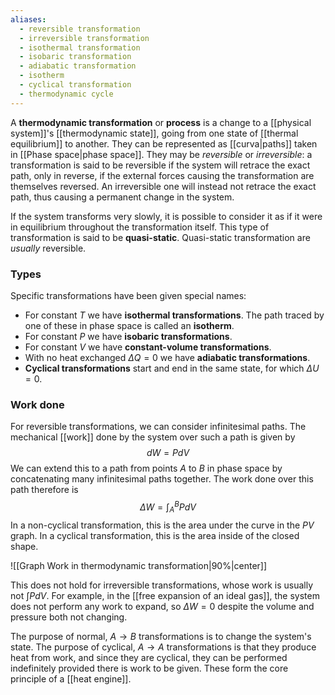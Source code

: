 ```yaml
---
aliases:
  - reversible transformation
  - irreversible transformation
  - isothermal transformation
  - isobaric transformation
  - adiabatic transformation
  - isotherm
  - cyclical transformation
  - thermodynamic cycle
---
```

A **thermodynamic transformation** or **process** is a change to a [[physical system]]'s [[thermodynamic state]], going from one state of [[thermal equilibrium]] to another. They can be represented as [[curva|paths]] taken in [[Phase space|phase space]]. They may be *reversible* or *irreversible*: a transformation is said to be reversible if the system will retrace the exact path, only in reverse, if the external forces causing the transformation are themselves reversed. An irreversible one will instead not retrace the exact path, thus causing a permanent change in the system.

If the system transforms very slowly, it is possible to consider it as if it were in equilibrium throughout the transformation itself. This type of transformation is said to be **quasi-static**. Quasi-static transformation are *usually* reversible.
### Types
Specific transformations have been given special names:
- For constant $T$ we have **isothermal transformations**. The path traced by one of these in phase space is called an **isotherm**.
- For constant $P$ we have **isobaric transformations**.
- For constant $V$ we have **constant-volume transformations**.
- With no heat exchanged $\Delta Q=0$ we have **adiabatic transformations**.
- **Cyclical transformations** start and end in the same state, for which $\Delta U=0$.
### Work done
For reversible transformations, we can consider infinitesimal paths. The mechanical [[work]] done by the system over such a path is given by
$$dW=PdV$$
We can extend this to a path from points $A$ to $B$ in phase space by concatenating many infinitesimal paths together. The work done over this path therefore is
$$\Delta W=\int_{A}^{B}PdV$$
In a non-cyclical transformation, this is the area under the curve in the $PV$ graph. In a cyclical transformation, this is the area inside of the closed shape.

![[Graph Work in thermodynamic transformation|90%|center]]

This does not hold for irreversible transformations, whose work is usually not $\int PdV$. For example, in the [[free expansion of an ideal gas]], the system does not perform any work to expand, so $\Delta W=0$ despite the volume and pressure both not changing.

The purpose of normal, $A\to B$ transformations is to change the system's state. The purpose of cyclical, $A\to A$ transformations is that they produce heat from work, and since they are cyclical, they can be performed indefinitely provided there is work to be given. These form the core principle of a [[heat engine]].